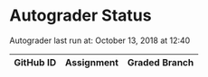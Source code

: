 # Autograder Status
Autograder last run at: October 13, 2018 at 12:40

| GitHub ID | Assignment | Graded Branch |
|-----------|------------|---------------|
